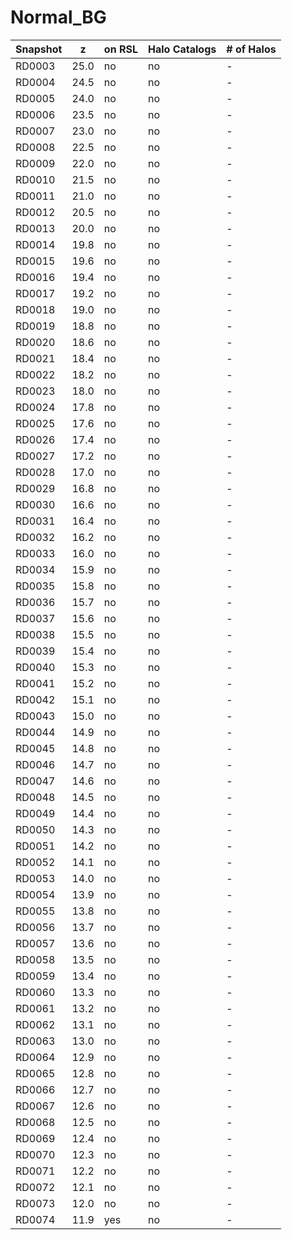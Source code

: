 # Normal_BG

Snapshot | z | on RSL | Halo Catalogs | # of Halos
---------|---|--------|---------------|-----------
RD0003 | 25.0 | no  | no  | -
RD0004 | 24.5 | no  | no  | -
RD0005 | 24.0 | no  | no  | -
RD0006 | 23.5 | no  | no  | -
RD0007 | 23.0 | no  | no  | -
RD0008 | 22.5 | no  | no  | -
RD0009 | 22.0 | no  | no  | -
RD0010 | 21.5 | no  | no  | -
RD0011 | 21.0 | no  | no  | -
RD0012 | 20.5 | no  | no  | -
RD0013 | 20.0 | no  | no  | -
RD0014 | 19.8 | no  | no  | -
RD0015 | 19.6 | no  | no  | -
RD0016 | 19.4 | no  | no  | -
RD0017 | 19.2 | no  | no  | -
RD0018 | 19.0 | no  | no  | -
RD0019 | 18.8 | no  | no  | -
RD0020 | 18.6 | no  | no  | -
RD0021 | 18.4 | no  | no  | -
RD0022 | 18.2 | no  | no  | -
RD0023 | 18.0 | no  | no  | -
RD0024 | 17.8 | no  | no  | -
RD0025 | 17.6 | no  | no  | -
RD0026 | 17.4 | no  | no  | -
RD0027 | 17.2 | no  | no  | -
RD0028 | 17.0 | no  | no  | -
RD0029 | 16.8 | no  | no  | -
RD0030 | 16.6 | no  | no  | -
RD0031 | 16.4 | no  | no  | -
RD0032 | 16.2 | no  | no  | -
RD0033 | 16.0 | no  | no  | -
RD0034 | 15.9 | no  | no  | -
RD0035 | 15.8 | no  | no  | -
RD0036 | 15.7 | no  | no  | -
RD0037 | 15.6 | no  | no  | -
RD0038 | 15.5 | no  | no  | -
RD0039 | 15.4 | no  | no  | -
RD0040 | 15.3 | no  | no  | -
RD0041 | 15.2 | no  | no  | -
RD0042 | 15.1 | no  | no  | -
RD0043 | 15.0 | no  | no  | -
RD0044 | 14.9 | no  | no  | -
RD0045 | 14.8 | no  | no  | -
RD0046 | 14.7 | no  | no  | -
RD0047 | 14.6 | no  | no  | -
RD0048 | 14.5 | no  | no  | -
RD0049 | 14.4 | no  | no  | -
RD0050 | 14.3 | no  | no  | -
RD0051 | 14.2 | no  | no  | -
RD0052 | 14.1 | no  | no  | -
RD0053 | 14.0 | no  | no  | -
RD0054 | 13.9 | no  | no  | -
RD0055 | 13.8 | no  | no  | -
RD0056 | 13.7 | no  | no  | -
RD0057 | 13.6 | no  | no  | -
RD0058 | 13.5 | no  | no  | -
RD0059 | 13.4 | no  | no  | -
RD0060 | 13.3 | no  | no  | -
RD0061 | 13.2 | no  | no  | -
RD0062 | 13.1 | no  | no  | -
RD0063 | 13.0 | no  | no  | -
RD0064 | 12.9 | no  | no  | -
RD0065 | 12.8 | no  | no  | -
RD0066 | 12.7 | no  | no  | -
RD0067 | 12.6 | no  | no  | -
RD0068 | 12.5 | no  | no  | -
RD0069 | 12.4 | no  | no  | -
RD0070 | 12.3 | no  | no  | -
RD0071 | 12.2 | no  | no  | -
RD0072 | 12.1 | no  | no  | -
RD0073 | 12.0 | no  | no  | -
RD0074 | 11.9 | yes | no  | -
